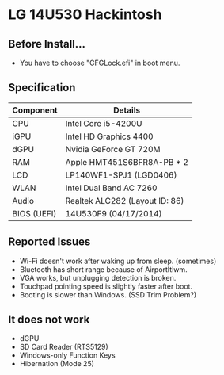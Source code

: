 # LG 14U530 Hackintosh

## Before Install...
- You have to choose "CFGLock.efi" in boot menu.

## Specification
| Component | Details |
| - | - |
| CPU | Intel Core i5-4200U |
| iGPU | Intel HD Graphics 4400 |
| dGPU | Nvidia GeForce GT 720M |
| RAM | Apple HMT451S6BFR8A-PB * 2 |
| LCD | LP140WF1-SPJ1 (LGD0406) |
| WLAN | Intel Dual Band AC 7260 |
| Audio | Realtek ALC282 (Layout ID: 86) |
| BIOS (UEFI) | 14U530F9 (04/17/2014) |

## Reported Issues
- Wi-Fi doesn't work after waking up from sleep. (sometimes)
- Bluetooth has short range because of AirportItlwm.
- VGA works, but unplugging detection is broken.
- Touchpad pointing speed is slightly faster after boot.
- Booting is slower than Windows. (SSD Trim Problem?)

## It does not work
- dGPU
- SD Card Reader (RTS5129)
- Windows-only Function Keys
- Hibernation (Mode 25)